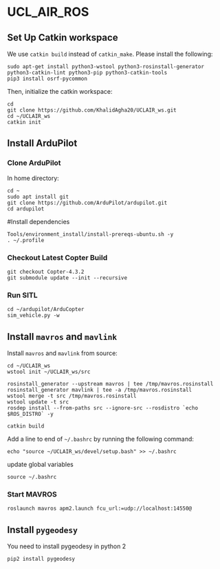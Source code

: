 # UCL_AIR_ROS

## Set Up Catkin workspace

We use `catkin build` instead of `catkin_make`. Please install the following:

```
sudo apt-get install python3-wstool python3-rosinstall-generator python3-catkin-lint python3-pip python3-catkin-tools
pip3 install osrf-pycommon
```

Then, initialize the catkin workspace:
```
cd
git clone https://github.com/KhalidAgha20/UCLAIR_ws.git
cd ~/UCLAIR_ws
catkin init
```
## Install ArduPilot

### Clone ArduPilot
In home directory:
```
cd ~
sudo apt install git
git clone https://github.com/ArduPilot/ardupilot.git
cd ardupilot
```

#Install dependencies
```
Tools/environment_install/install-prereqs-ubuntu.sh -y
. ~/.profile
```

### Checkout Latest Copter Build
```
git checkout Copter-4.3.2
git submodule update --init --recursive
```

### Run SITL
```
cd ~/ardupilot/ArduCopter
sim_vehicle.py -w
```


## Install `mavros` and `mavlink`

Install `mavros` and `mavlink` from source:
```
cd ~/UCLAIR_ws
wstool init ~/UCLAIR_ws/src

rosinstall_generator --upstream mavros | tee /tmp/mavros.rosinstall
rosinstall_generator mavlink | tee -a /tmp/mavros.rosinstall
wstool merge -t src /tmp/mavros.rosinstall
wstool update -t src
rosdep install --from-paths src --ignore-src --rosdistro `echo $ROS_DISTRO` -y

catkin build
```
Add a line to end of `~/.bashrc` by running the following command:
```
echo "source ~/UCLAIR_ws/devel/setup.bash" >> ~/.bashrc
```

update global variables
```
source ~/.bashrc
```

### Start MAVROS
```
roslaunch mavros apm2.launch fcu_url:=udp://localhost:14550@
```

## Install `pygeodesy`

You need to install pygeodesy in python 2

```
pip2 install pygeodesy
```


